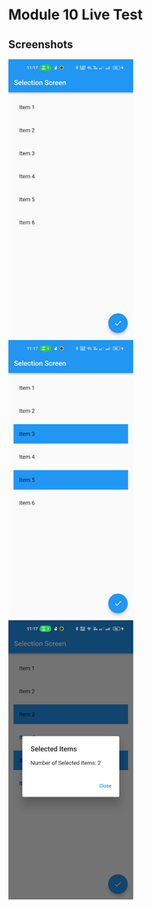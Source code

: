 # Module 10 Live Test

## Screenshots
<img src="screenshots/1.jpg" width="250">&nbsp;&nbsp;&nbsp;&nbsp;
<img src="screenshots/2.jpg" width="250">&nbsp;&nbsp;&nbsp;&nbsp;
<img src="screenshots/3.jpg" width="250">&nbsp;&nbsp;&nbsp;&nbsp;